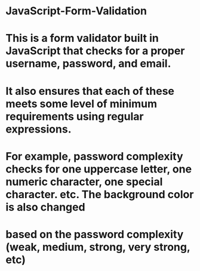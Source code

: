 # JavaScript-Form-Validation
# This is a form validator built in JavaScript that checks for a proper username, password, and email. 
# It also ensures that each of these meets some level of minimum requirements using regular expressions.

# For example, password complexity checks for one uppercase letter, one numeric character, one special character. etc. The background color is also changed
# based on the password complexity (weak, medium, strong, very strong, etc)

